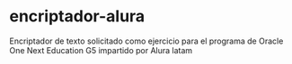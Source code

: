 # encriptador-alura
Encriptador de texto solicitado como ejercicio para el programa de Oracle One Next Education G5 impartido por Alura latam
